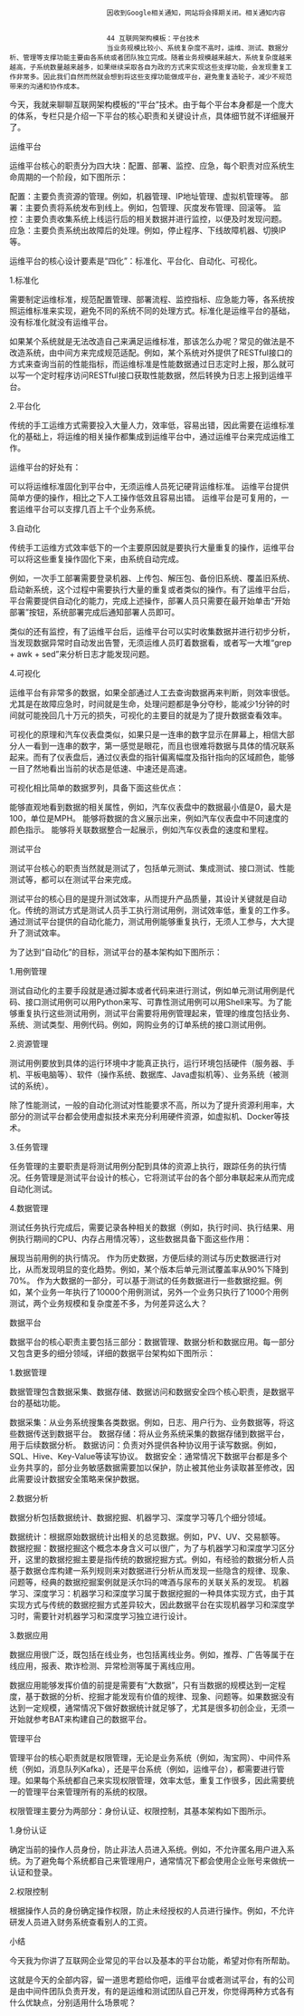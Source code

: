 
                            
                            因收到Google相关通知，网站将会择期关闭。相关通知内容
                            
                            
                            44 互联网架构模板：平台技术
                            当业务规模比较小、系统复杂度不高时，运维、测试、数据分析、管理等支撑功能主要由各系统或者团队独立完成。随着业务规模越来越大，系统复杂度越来越高，子系统数量越来越多，如果继续采取各自为政的方式来实现这些支撑功能，会发现重复工作非常多。因此我们自然而然就会想到将这些支撑功能做成平台，避免重复造轮子，减少不规范带来的沟通和协作成本。

今天，我就来聊聊互联网架构模板的“平台”技术。由于每个平台本身都是一个庞大的体系，专栏只是介绍一下平台的核心职责和关键设计点，具体细节就不详细展开了。

运维平台

运维平台核心的职责分为四大块：配置、部署、监控、应急，每个职责对应系统生命周期的一个阶段，如下图所示：




配置：主要负责资源的管理。例如，机器管理、IP地址管理、虚拟机管理等。
部署：主要负责将系统发布到线上。例如，包管理、灰度发布管理、回滚等。
监控：主要负责收集系统上线运行后的相关数据并进行监控，以便及时发现问题。
应急：主要负责系统出故障后的处理。例如，停止程序、下线故障机器、切换IP等。


运维平台的核心设计要素是“四化”：标准化、平台化、自动化、可视化。

1.标准化

需要制定运维标准，规范配置管理、部署流程、监控指标、应急能力等，各系统按照运维标准来实现，避免不同的系统不同的处理方式。标准化是运维平台的基础，没有标准化就没有运维平台。

如果某个系统就是无法改造自己来满足运维标准，那该怎么办呢？常见的做法是不改造系统，由中间方来完成规范适配。例如，某个系统对外提供了RESTful接口的方式来查询当前的性能指标，而运维标准是性能数据通过日志定时上报，那么就可以写一个定时程序访问RESTful接口获取性能数据，然后转换为日志上报到运维平台。

2.平台化

传统的手工运维方式需要投入大量人力，效率低，容易出错，因此需要在运维标准化的基础上，将运维的相关操作都集成到运维平台中，通过运维平台来完成运维工作。

运维平台的好处有：


可以将运维标准固化到平台中，无须运维人员死记硬背运维标准。
运维平台提供简单方便的操作，相比之下人工操作低效且容易出错。
运维平台是可复用的，一套运维平台可以支撑几百上千个业务系统。


3.自动化

传统手工运维方式效率低下的一个主要原因就是要执行大量重复的操作，运维平台可以将这些重复操作固化下来，由系统自动完成。

例如，一次手工部署需要登录机器、上传包、解压包、备份旧系统、覆盖旧系统、启动新系统，这个过程中需要执行大量的重复或者类似的操作。有了运维平台后，平台需要提供自动化的能力，完成上述操作，部署人员只需要在最开始单击“开始部署”按钮，系统部署完成后通知部署人员即可。

类似的还有监控，有了运维平台后，运维平台可以实时收集数据并进行初步分析，当发现数据异常时自动发出告警，无须运维人员盯着数据看，或者写一大堆“grep + awk + sed”来分析日志才能发现问题。

4.可视化

运维平台有非常多的数据，如果全部通过人工去查询数据再来判断，则效率很低。尤其是在故障应急时，时间就是生命，处理问题都是争分夺秒，能减少1分钟的时间就可能挽回几十万元的损失，可视化的主要目的就是为了提升数据查看效率。

可视化的原理和汽车仪表盘类似，如果只是一连串的数字显示在屏幕上，相信大部分人一看到一连串的数字，第一感觉是眼花，而且也很难将数据与具体的情况联系起来。而有了仪表盘后，通过仪表盘的指针偏离幅度及指针指向的区域颜色，能够一目了然地看出当前的状态是低速、中速还是高速。

可视化相比简单的数据罗列，具备下面这些优点：


能够直观地看到数据的相关属性，例如，汽车仪表盘中的数据最小值是0，最大是100，单位是MPH。
能够将数据的含义展示出来，例如汽车仪表盘中不同速度的颜色指示。
能够将关联数据整合一起展示，例如汽车仪表盘的速度和里程。




测试平台

测试平台核心的职责当然就是测试了，包括单元测试、集成测试、接口测试、性能测试等，都可以在测试平台来完成。

测试平台的核心目的是提升测试效率，从而提升产品质量，其设计关键就是自动化。传统的测试方式是测试人员手工执行测试用例，测试效率低，重复的工作多。通过测试平台提供的自动化能力，测试用例能够重复执行，无须人工参与，大大提升了测试效率。

为了达到“自动化”的目标，测试平台的基本架构如下图所示：



1.用例管理

测试自动化的主要手段就是通过脚本或者代码来进行测试，例如单元测试用例是代码、接口测试用例可以用Python来写、可靠性测试用例可以用Shell来写。为了能够重复执行这些测试用例，测试平台需要将用例管理起来，管理的维度包括业务、系统、测试类型、用例代码。例如，网购业务的订单系统的接口测试用例。

2.资源管理

测试用例要放到具体的运行环境中才能真正执行，运行环境包括硬件（服务器、手机、平板电脑等）、软件（操作系统、数据库、Java虚拟机等）、业务系统（被测试的系统）。

除了性能测试，一般的自动化测试对性能要求不高，所以为了提升资源利用率，大部分的测试平台都会使用虚拟技术来充分利用硬件资源，如虚拟机、Docker等技术。

3.任务管理

任务管理的主要职责是将测试用例分配到具体的资源上执行，跟踪任务的执行情况。任务管理是测试平台设计的核心，它将测试平台的各个部分串联起来从而完成自动化测试。

4.数据管理

测试任务执行完成后，需要记录各种相关的数据（例如，执行时间、执行结果、用例执行期间的CPU、内存占用情况等），这些数据具备下面这些作用：


展现当前用例的执行情况。
作为历史数据，方便后续的测试与历史数据进行对比，从而发现明显的变化趋势。例如，某个版本后单元测试覆盖率从90%下降到70%。
作为大数据的一部分，可以基于测试的任务数据进行一些数据挖掘。例如，某个业务一年执行了10000个用例测试，另外一个业务只执行了1000个用例测试，两个业务规模和复杂度差不多，为何差异这么大？


数据平台

数据平台的核心职责主要包括三部分：数据管理、数据分析和数据应用。每一部分又包含更多的细分领域，详细的数据平台架构如下图所示：



1.数据管理

数据管理包含数据采集、数据存储、数据访问和数据安全四个核心职责，是数据平台的基础功能。


数据采集：从业务系统搜集各类数据。例如，日志、用户行为、业务数据等，将这些数据传送到数据平台。
数据存储：将从业务系统采集的数据存储到数据平台，用于后续数据分析。
数据访问：负责对外提供各种协议用于读写数据。例如，SQL、Hive、Key-Value等读写协议。
数据安全：通常情况下数据平台都是多个业务共享的，部分业务敏感数据需要加以保护，防止被其他业务读取甚至修改，因此需要设计数据安全策略来保护数据。


2.数据分析

数据分析包括数据统计、数据挖掘、机器学习、深度学习等几个细分领域。


数据统计：根据原始数据统计出相关的总览数据。例如，PV、UV、交易额等。
数据挖掘：数据挖掘这个概念本身含义可以很广，为了与机器学习和深度学习区分开，这里的数据挖掘主要是指传统的数据挖掘方式。例如，有经验的数据分析人员基于数据仓库构建一系列规则来对数据进行分析从而发现一些隐含的规律、现象、问题等，经典的数据挖掘案例就是沃尔玛的啤酒与尿布的关联关系的发现。
机器学习、深度学习：机器学习和深度学习属于数据挖掘的一种具体实现方式，由于其实现方式与传统的数据挖掘方式差异较大，因此数据平台在实现机器学习和深度学习时，需要针对机器学习和深度学习独立进行设计。


3.数据应用

数据应用很广泛，既包括在线业务，也包括离线业务。例如，推荐、广告等属于在线应用，报表、欺诈检测、异常检测等属于离线应用。

数据应用能够发挥价值的前提是需要有“大数据”，只有当数据的规模达到一定程度，基于数据的分析、挖掘才能发现有价值的规律、现象、问题等。如果数据没有达到一定规模，通常情况下做好数据统计就足够了，尤其是很多初创企业，无须一开始就参考BAT来构建自己的数据平台。

管理平台

管理平台的核心职责就是权限管理，无论是业务系统（例如，淘宝网）、中间件系统（例如，消息队列Kafka），还是平台系统（例如，运维平台），都需要进行管理。如果每个系统都自己来实现权限管理，效率太低，重复工作很多，因此需要统一的管理平台来管理所有的系统的权限。

权限管理主要分为两部分：身份认证、权限控制，其基本架构如下图所示。



1.身份认证

确定当前的操作人员身份，防止非法人员进入系统。例如，不允许匿名用户进入系统。为了避免每个系统都自己来管理用户，通常情况下都会使用企业账号来做统一认证和登录。

2.权限控制

根据操作人员的身份确定操作权限，防止未经授权的人员进行操作。例如，不允许研发人员进入财务系统查看别人的工资。

小结

今天我为你讲了互联网企业常见的平台以及基本的平台功能，希望对你有所帮助。

这就是今天的全部内容，留一道思考题给你吧，运维平台或者测试平台，有的公司是由中间件团队负责开发，有的是运维和测试团队自己开发，你觉得两种方式各有什么优缺点，分别适用什么场景呢？

                        
                        
                            